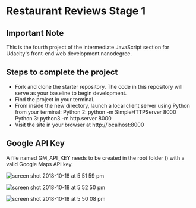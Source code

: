 # Restaurant Reviews Stage 1

## Important Note

This is the fourth project of the intermediate JavaScript section for Udacity's front-end web development nanodegree.

## Steps to complete the project

- Fork and clone the starter repository. The code in this repository will serve as your baseline to begin development.
- Find the project in your terminal.
- From inside the new directory, launch a local client server using Python from your terminal: 
  Python 2: python -m SimpleHTTPServer 8000 
  Python 3: python3 -m http.server 8000  
- Visit the site in your browser at http://localhost:8000

## Google API Key

A file named GM_API_KEY needs to be created in the root folder (\) with a valid Google Maps API key.

![screen shot 2018-10-18 at 5 51 59 pm](https://user-images.githubusercontent.com/28276138/47186836-dbbead00-d2ff-11e8-8b3a-1fe16a2d126c.png)


![screen shot 2018-10-18 at 5 52 50 pm](https://user-images.githubusercontent.com/28276138/47186814-c6498300-d2ff-11e8-8a6d-d36c91e73ae9.png)


![screen shot 2018-10-18 at 5 50 08 pm](https://user-images.githubusercontent.com/28276138/47186831-d95c5300-d2ff-11e8-8307-095de83477e7.png)
